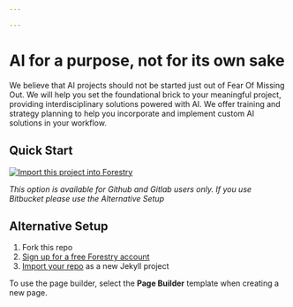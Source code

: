 ```yaml
---

---
```


# AI for a purpose, not for its own sake

We believe that AI projects should not be started just out of Fear Of Missing Out. We will help you set the foundational brick to your meaningful project, providing interdisciplinary solutions powered with AI. We offer training and strategy planning to help you incorporate and implement custom AI solutions in your workflow. 

## Quick Start

[![Import this project into Forestry](https://assets.forestry.io/import-to-forestry.svg)](https://app.forestry.io/quick-start?repo=forestryio/ubuild-jekyll&provider=github&engine=jekyll)

_This option is available for Github and Gitlab users only. If you use Bitbucket please use the Alternative Setup_

## Alternative Setup

1. Fork this repo
2. [Sign up for a free Forestry account](https://app.forestry.io/signup)
3. [Import your repo](https://forestry.io/docs/quickstart/setup-site/#import-site-from-repo) as a new Jekyll project

To use the page builder, select the **Page Builder** template when creating a new page.